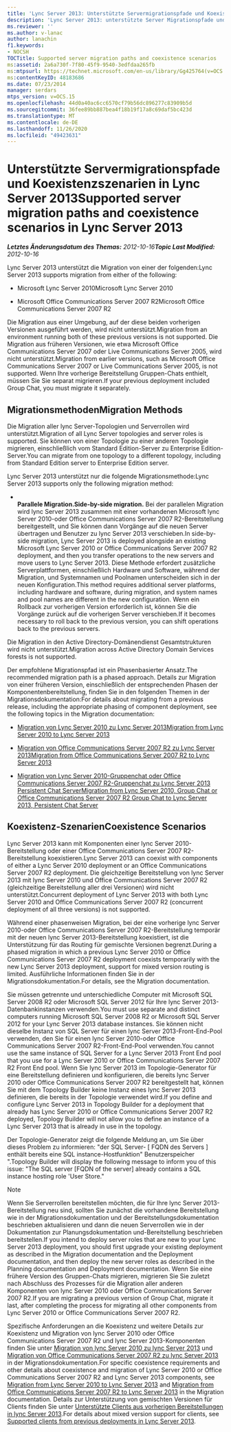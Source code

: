 ```yaml
---
title: 'Lync Server 2013: Unterstützte Servermigrationspfade und Koexistenzszenarien'
description: 'Lync Server 2013: unterstützte Server Migrationspfade und Koexistenz Szenarien.'
ms.reviewer: ''
ms.author: v-lanac
author: lanachin
f1.keywords:
- NOCSH
TOCTitle: Supported server migration paths and coexistence scenarios
ms:assetid: 2a6a730f-7f80-45f9-9540-3edfdaa265fb
ms:mtpsurl: https://technet.microsoft.com/en-us/library/Gg425764(v=OCS.15)
ms:contentKeyID: 48183686
ms.date: 07/23/2014
manager: serdars
mtps_version: v=OCS.15
ms.openlocfilehash: 44d0a40ac6cc6570cf79b56dc896277c83909b5d
ms.sourcegitcommit: 36fee89bb887bea4f18b19f17a8c69daf5bc423d
ms.translationtype: MT
ms.contentlocale: de-DE
ms.lasthandoff: 11/26/2020
ms.locfileid: "49423631"
---
```

# <a name="supported-server-migration-paths-and-coexistence-scenarios-in-lync-server-2013"></a><span data-ttu-id="15846-103">Unterstützte Servermigrationspfade und Koexistenzszenarien in Lync Server 2013</span><span class="sxs-lookup"><span data-stu-id="15846-103">Supported server migration paths and coexistence scenarios in Lync Server 2013</span></span>

<div data-xmlns="http://www.w3.org/1999/xhtml">

<div class="topic" data-xmlns="http://www.w3.org/1999/xhtml" data-msxsl="urn:schemas-microsoft-com:xslt" data-cs="https://msdn.microsoft.com/">

<div data-asp="https://msdn2.microsoft.com/asp">



</div>

<div id="mainSection">

<div id="mainBody"><span data-ttu-id="15846-104">

<span> </span></span><span class="sxs-lookup"><span data-stu-id="15846-104">

<span> </span></span></span>

<span data-ttu-id="15846-105">_**Letztes Änderungsdatum des Themas:** 2012-10-16_</span><span class="sxs-lookup"><span data-stu-id="15846-105">_**Topic Last Modified:** 2012-10-16_</span></span>

<span data-ttu-id="15846-106">Lync Server 2013 unterstützt die Migration von einer der folgenden:</span><span class="sxs-lookup"><span data-stu-id="15846-106">Lync Server 2013 supports migration from either of the following:</span></span>

  - <span data-ttu-id="15846-107">Microsoft Lync Server 2010</span><span class="sxs-lookup"><span data-stu-id="15846-107">Microsoft Lync Server 2010</span></span>

  - <span data-ttu-id="15846-108">Microsoft Office Communications Server 2007 R2</span><span class="sxs-lookup"><span data-stu-id="15846-108">Microsoft Office Communications Server 2007 R2</span></span>

<span data-ttu-id="15846-109">Die Migration aus einer Umgebung, auf der diese beiden vorherigen Versionen ausgeführt werden, wird nicht unterstützt.</span><span class="sxs-lookup"><span data-stu-id="15846-109">Migration from an environment running both of these previous versions is not supported.</span></span> <span data-ttu-id="15846-110">Die Migration aus früheren Versionen, wie etwa Microsoft Office Communications Server 2007 oder Live Communications Server 2005, wird nicht unterstützt.</span><span class="sxs-lookup"><span data-stu-id="15846-110">Migration from earlier versions, such as Microsoft Office Communications Server 2007 or Live Communications Server 2005, is not supported.</span></span> <span data-ttu-id="15846-111">Wenn Ihre vorherige Bereitstellung Gruppen-Chats enthielt, müssen Sie Sie separat migrieren.</span><span class="sxs-lookup"><span data-stu-id="15846-111">If your previous deployment included Group Chat, you must migrate it separately.</span></span>

<div>

## <a name="migration-methods"></a><span data-ttu-id="15846-112">Migrationsmethoden</span><span class="sxs-lookup"><span data-stu-id="15846-112">Migration Methods</span></span>

<span data-ttu-id="15846-113">Die Migration aller lync Server-Topologien und Serverrollen wird unterstützt.</span><span class="sxs-lookup"><span data-stu-id="15846-113">Migration of all Lync Server topologies and server roles is supported.</span></span> <span data-ttu-id="15846-114">Sie können von einer Topologie zu einer anderen Topologie migrieren, einschließlich vom Standard Edition-Server zu Enterprise Edition-Server.</span><span class="sxs-lookup"><span data-stu-id="15846-114">You can migrate from one topology to a different topology, including from Standard Edition server to Enterprise Edition server.</span></span>

<span data-ttu-id="15846-115">Lync Server 2013 unterstützt nur die folgende Migrationsmethode:</span><span class="sxs-lookup"><span data-stu-id="15846-115">Lync Server 2013 supports only the following migration method:</span></span>

  - <span></span>  
    <span data-ttu-id="15846-116">**Parallele Migration.**</span><span class="sxs-lookup"><span data-stu-id="15846-116">**Side-by-side migration.**</span></span> <span data-ttu-id="15846-117">Bei der parallelen Migration wird lync Server 2013 zusammen mit einer vorhandenen Microsoft lync Server 2010-oder Office Communications Server 2007 R2-Bereitstellung bereitgestellt, und Sie können dann Vorgänge auf die neuen Server übertragen und Benutzer zu lync Server 2013 verschieben.</span><span class="sxs-lookup"><span data-stu-id="15846-117">In side-by-side migration, Lync Server 2013 is deployed alongside an existing Microsoft Lync Server 2010 or Office Communications Server 2007 R2 deployment, and then you transfer operations to the new servers and move users to Lync Server 2013.</span></span> <span data-ttu-id="15846-118">Diese Methode erfordert zusätzliche Serverplattformen, einschließlich Hardware und Software, während der Migration, und Systemnamen und Poolnamen unterscheiden sich in der neuen Konfiguration.</span><span class="sxs-lookup"><span data-stu-id="15846-118">This method requires additional server platforms, including hardware and software, during migration, and system names and pool names are different in the new configuration.</span></span> <span data-ttu-id="15846-119">Wenn ein Rollback zur vorherigen Version erforderlich ist, können Sie die Vorgänge zurück auf die vorherigen Server verschieben.</span><span class="sxs-lookup"><span data-stu-id="15846-119">If it becomes necessary to roll back to the previous version, you can shift operations back to the previous servers.</span></span>

<span data-ttu-id="15846-120">Die Migration in den Active Directory-Domänendienst Gesamtstrukturen wird nicht unterstützt.</span><span class="sxs-lookup"><span data-stu-id="15846-120">Migration across Active Directory Domain Services forests is not supported.</span></span>

<span data-ttu-id="15846-121">Der empfohlene Migrationspfad ist ein Phasenbasierter Ansatz.</span><span class="sxs-lookup"><span data-stu-id="15846-121">The recommended migration path is a phased approach.</span></span> <span data-ttu-id="15846-122">Details zur Migration von einer früheren Version, einschließlich der entsprechenden Phasen der Komponentenbereitstellung, finden Sie in den folgenden Themen in der Migrationsdokumentation:</span><span class="sxs-lookup"><span data-stu-id="15846-122">For details about migrating from a previous release, including the appropriate phasing of component deployment, see the following topics in the Migration documentation:</span></span>

  - [<span data-ttu-id="15846-123">Migration von Lync Server 2010 zu Lync Server 2013</span><span class="sxs-lookup"><span data-stu-id="15846-123">Migration from Lync Server 2010 to Lync Server 2013</span></span>](migration-from-lync-server-2010-to-lync-server-2013.md)

  - [<span data-ttu-id="15846-124">Migration von Office Communications Server 2007 R2 zu Lync Server 2013</span><span class="sxs-lookup"><span data-stu-id="15846-124">Migration from Office Communications Server 2007 R2 to Lync Server 2013</span></span>](migration-from-office-communications-server-2007-r2-to-lync-server-2013.md)

  - [<span data-ttu-id="15846-125">Migration von Lync Server 2010-Gruppenchat oder Office Communications Server 2007 R2-Gruppenchat zu Lync Server 2013 Persistent Chat Server</span><span class="sxs-lookup"><span data-stu-id="15846-125">Migration from Lync Server 2010, Group Chat or Office Communications Server 2007 R2 Group Chat to Lync Server 2013, Persistent Chat Server</span></span>](migration-from-lync-server-2010-group-chat-or-office-communications-server-2007-r2-group-chat-to-lync-server-2013-persistent-chat-server.md)

</div>

<span id="BKMK_PhasedMigration"></span>

<div>

## <a name="coexistence-scenarios"></a><span data-ttu-id="15846-126">Koexistenz-Szenarien</span><span class="sxs-lookup"><span data-stu-id="15846-126">Coexistence Scenarios</span></span>

<span data-ttu-id="15846-127">Lync Server 2013 kann mit Komponenten einer lync Server 2010-Bereitstellung oder einer Office Communications Server 2007 R2-Bereitstellung koexistieren.</span><span class="sxs-lookup"><span data-stu-id="15846-127">Lync Server 2013 can coexist with components of either a Lync Server 2010 deployment or an Office Communications Server 2007 R2 deployment.</span></span> <span data-ttu-id="15846-128">Die gleichzeitige Bereitstellung von lync Server 2013 mit lync Server 2010 und Office Communications Server 2007 R2 (gleichzeitige Bereitstellung aller drei Versionen) wird nicht unterstützt.</span><span class="sxs-lookup"><span data-stu-id="15846-128">Concurrent deployment of Lync Server 2013 with both Lync Server 2010 and Office Communications Server 2007 R2 (concurrent deployment of all three versions) is not supported.</span></span>

<span data-ttu-id="15846-129">Während einer phasenweisen Migration, bei der eine vorherige lync Server 2010-oder Office Communications Server 2007 R2-Bereitstellung temporär mit der neuen lync Server 2013-Bereitstellung koexistiert, ist die Unterstützung für das Routing für gemischte Versionen begrenzt.</span><span class="sxs-lookup"><span data-stu-id="15846-129">During a phased migration in which a previous Lync Server 2010 or Office Communications Server 2007 R2 deployment coexists temporarily with the new Lync Server 2013 deployment, support for mixed version routing is limited.</span></span> <span data-ttu-id="15846-130">Ausführliche Informationen finden Sie in der Migrationsdokumentation.</span><span class="sxs-lookup"><span data-stu-id="15846-130">For details, see the Migration documentation.</span></span>

<span data-ttu-id="15846-131">Sie müssen getrennte und unterschiedliche Computer mit Microsoft SQL Server 2008 R2 oder Microsoft SQL Server 2012 für Ihre lync Server 2013-Datenbankinstanzen verwenden.</span><span class="sxs-lookup"><span data-stu-id="15846-131">You must use separate and distinct computers running Microsoft SQL Server 2008 R2 or Microsoft SQL Server 2012 for your Lync Server 2013 database instances.</span></span> <span data-ttu-id="15846-132">Sie können nicht dieselbe Instanz von SQL Server für einen lync Server 2013-Front-End-Pool verwenden, den Sie für einen lync Server 2010-oder Office Communications Server 2007 R2-Front-End-Pool verwenden.</span><span class="sxs-lookup"><span data-stu-id="15846-132">You cannot use the same instance of SQL Server for a Lync Server 2013 Front End pool that you use for a Lync Server 2010 or Office Communications Server 2007 R2 Front End pool.</span></span> <span data-ttu-id="15846-133">Wenn Sie lync Server 2013 im Topologie-Generator für eine Bereitstellung definieren und konfigurieren, die bereits lync Server 2010 oder Office Communications Server 2007 R2 bereitgestellt hat, können Sie mit dem Topology Builder keine Instanz eines lync Server 2013 definieren, die bereits in der Topologie verwendet wird.</span><span class="sxs-lookup"><span data-stu-id="15846-133">If you define and configure Lync Server 2013 in Topology Builder for a deployment that already has Lync Server 2010 or Office Communications Server 2007 R2 deployed, Topology Builder will not allow you to define an instance of a Lync Server 2013 that is already in use in the topology.</span></span>

<span data-ttu-id="15846-134">Der Topologie-Generator zeigt die folgende Meldung an, um Sie über dieses Problem zu informieren: "der SQL Server- \[ FQDN des Servers \] enthält bereits eine SQL instance-Hostfunktion" Benutzerspeicher ".</span><span class="sxs-lookup"><span data-stu-id="15846-134">Topology Builder will display the following message to inform you of this issue: "The SQL server \[FQDN of the server\] already contains a SQL instance hosting role 'User Store."</span></span>

<div>


> [!NOTE]  
> <span data-ttu-id="15846-135">Wenn Sie Serverrollen bereitstellen möchten, die für Ihre lync Server 2013-Bereitstellung neu sind, sollten Sie zunächst die vorhandene Bereitstellung wie in der Migrationsdokumentation und der Bereitstellungsdokumentation beschrieben aktualisieren und dann die neuen Serverrollen wie in der Dokumentation zur Planungsdokumentation und-Bereitstellung beschrieben bereitstellen.</span><span class="sxs-lookup"><span data-stu-id="15846-135">If you intend to deploy server roles that are new to your Lync Server 2013 deployment, you should first upgrade your existing deployment as described in the Migration documentation and the Deployment documentation, and then deploy the new server roles as described in the Planning documentation and Deployment documentation.</span></span> <span data-ttu-id="15846-136">Wenn Sie eine frühere Version des Gruppen-Chats migrieren, migrieren Sie Sie zuletzt nach Abschluss des Prozesses für die Migration aller anderen Komponenten von lync Server 2010 oder Office Communications Server 2007 R2.</span><span class="sxs-lookup"><span data-stu-id="15846-136">If you are migrating a previous version of Group Chat, migrate it last, after completing the process for migrating all other components from Lync Server 2010 or Office Communications Server 2007 R2.</span></span>



</div>

<span data-ttu-id="15846-137">Spezifische Anforderungen an die Koexistenz und weitere Details zur Koexistenz und Migration von lync Server 2010 oder Office Communications Server 2007 R2 und lync Server 2013-Komponenten finden Sie unter [Migration von lync Server 2010 zu lync Server 2013](migration-from-lync-server-2010-to-lync-server-2013.md) und [Migration von Office Communications Server 2007 R2 zu lync Server 2013](migration-from-office-communications-server-2007-r2-to-lync-server-2013.md) in der Migrationsdokumentation.</span><span class="sxs-lookup"><span data-stu-id="15846-137">For specific coexistence requirements and other details about coexistence and migration of Lync Server 2010 or Office Communications Server 2007 R2 and Lync Server 2013 components, see [Migration from Lync Server 2010 to Lync Server 2013](migration-from-lync-server-2010-to-lync-server-2013.md) and [Migration from Office Communications Server 2007 R2 to Lync Server 2013](migration-from-office-communications-server-2007-r2-to-lync-server-2013.md) in the Migration documentation.</span></span> <span data-ttu-id="15846-138">Details zur Unterstützung von gemischten Versionen für Clients finden Sie unter [Unterstützte Clients aus vorherigen Bereitstellungen in lync Server 2013](lync-server-2013-supported-clients-from-previous-deployments.md).</span><span class="sxs-lookup"><span data-stu-id="15846-138">For details about mixed version support for clients, see [Supported clients from previous deployments in Lync Server 2013](lync-server-2013-supported-clients-from-previous-deployments.md).</span></span>

<span data-ttu-id="15846-139"></div>

</div>

<span> </span>

</div>

</div>

</span><span class="sxs-lookup"><span data-stu-id="15846-139"></div>

</div>

<span> </span>

</div>

</div>

</span></span></div>

